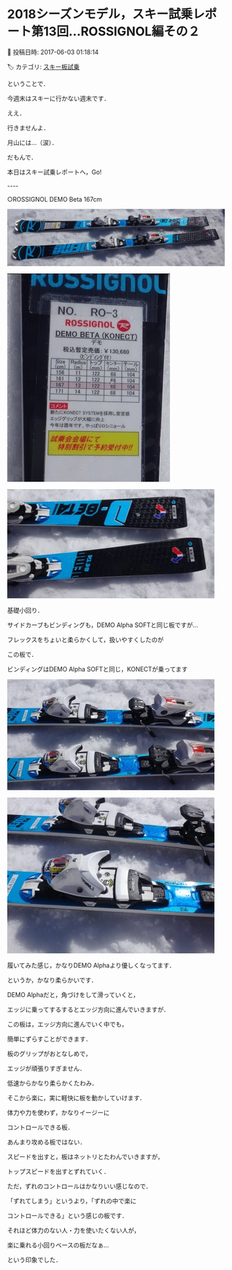 # 2018シーズンモデル，スキー試乗レポート第13回…ROSSIGNOL編その２

📅 投稿日時: 2017-06-03 01:18:14

🏷️ カテゴリ: [スキー板試乗](c0bd8048615710cee890e403a36cc9a2b.md)

ということで．


今週末はスキーに行かない週末です．


ええ．


行きませんよ．


月山には…（涙）．





だもんで．


本日はスキー試乗レポートへ，Go!





----[]()





○ROSSIGNOL DEMO Beta 167cm







![0275cc0f26e8adb8c6c9f019ae3fd357.jpg](images/0275cc0f26e8adb8c6c9f019ae3fd357.jpg)









![e7653a789059d315f9da7a75458f9723.jpg](images/e7653a789059d315f9da7a75458f9723.jpg)









![3860d76006c466bae29f3b0287e8dd5c.jpg](images/3860d76006c466bae29f3b0287e8dd5c.jpg)







基礎小回り．





サイドカーブもビンディングも，DEMO Alpha SOFTと同じ板ですが…


フレックスをちょいと柔らかくして，扱いやすくしたのが


この板で．


ビンディングはDEMO Alpha SOFTと同じ，KONECTが乗ってます




![67853ad4f14b68632b4a83dc923b241b.jpg](images/67853ad4f14b68632b4a83dc923b241b.jpg)









![b891326a51c2bee99f7217d6507d2a87.jpg](images/b891326a51c2bee99f7217d6507d2a87.jpg)







履いてみた感じ，かなりDEMO Alphaより優しくなってます．


というか，かなり柔らかいです．





DEMO Alphaだと，角づけをして滑っていくと，


エッジに乗ってするするとエッジ方向に進んでいきますが．





この板は，エッジ方向に進んでいく中でも，


簡単にずらすことができます．


板のグリップがおとなしめで，


エッジが頑張りすぎません．





低速からかなり柔らかくたわみ．


そこから楽に，実に軽快に板を動かしていけます．


体力や力を使わず，かなりイージーに


コントロールできる板．





あんまり攻める板ではない．


スピードを出すと，板はネットリとたわんでいきますが，


トップスピードを出すとずれていく．





ただ，ずれのコントロールはかなりいい感じなので．


「ずれてしまう」というより，「ずれの中で楽に


コントロールできる」という感じの板です．





それほど体力のない人・力を使いたくない人が，


楽に乗れる小回りベースの板だなぁ…


という印象でした．
